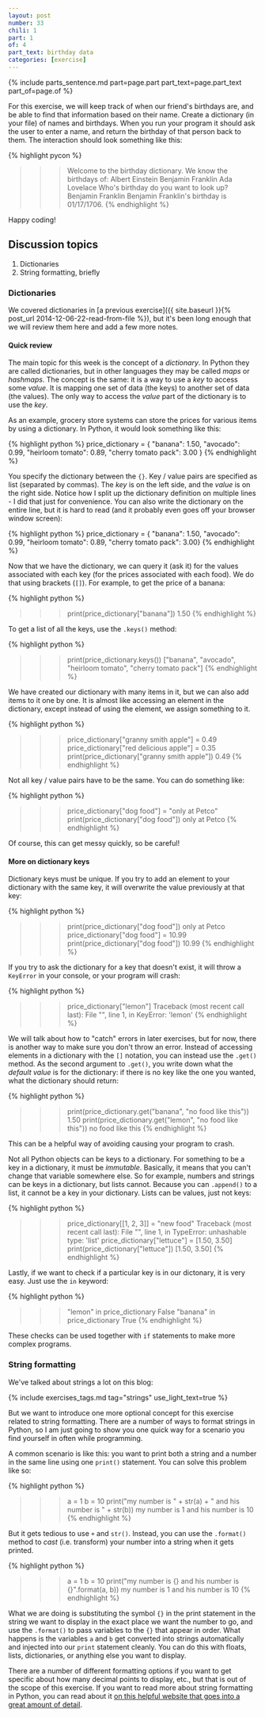 ```yaml
---
layout: post
number: 33
chili: 1
part: 1
of: 4
part_text: birthday data
categories: [exercise]
---
```


{% include parts_sentence.md part=page.part part_text=page.part_text part_of=page.of %}

For this exercise, we will keep track of when our friend's birthdays are, and be able to find that information based on their name. Create a dictionary (in your file) of names and birthdays. When you run your program it should ask the user to enter a name, and return the birthday of that person back to them. The interaction should look something like this:

{% highlight pycon %}
>>> Welcome to the birthday dictionary. We know the birthdays of:
Albert Einstein
Benjamin Franklin
Ada Lovelace
>>> Who's birthday do you want to look up?
Benjamin Franklin
>>> Benjamin Franklin's birthday is 01/17/1706.
{% endhighlight %}

Happy coding!

## Discussion topics

1. Dictionaries
2. String formatting, briefly

### Dictionaries

We covered dictionaries in [a previous exercise]({{ site.baseurl }}{% post_url 2014-12-06-22-read-from-file %}), but it's been long enough that we will review them here and add a few more notes.

#### Quick review

The main topic for this week is the concept of a *dictionary*. In Python they are called dictionaries, but in other languages they may be called _maps_ or _hashmaps_. The concept is the same: it is a way to use a _key_ to access some _value_. It is mapping one set of data (the keys) to another set of data (the values). The only way to access the _value_ part of the dictionary is to use the _key_.

As an example, grocery store systems can store the prices for various items by using a dictionary. In Python, it would look something like this:

{% highlight python %}
price_dictionary = {
	"banana": 1.50,
	"avocado": 0.99,
	"heirloom tomato": 0.89,
	"cherry tomato pack": 3.00
}
{% endhighlight %}

You specify the dictionary between the `{}`. Key / value pairs are specified as list (separated by commas). The _key_ is on the left side, and the _value_ is on the right side. Notice how I split up the dictionary definition on multiple lines - I did that just for convenience. You can also write the dictionary on the entire line, but it is hard to read (and it probably even goes off your browser window screen):

{% highlight python %}
price_dictionary = {
	"banana": 1.50, "avocado": 0.99, "heirloom tomato": 0.89, "cherry tomato pack": 3.00}
{% endhighlight %}

Now that we have the dictionary, we can query it (ask it) for the values associated with each key (for the prices associated with each food). We do that using brackets (`[]`). For example, to get the price of a banana:

{% highlight python %}
>>> print(price_dictionary["banana"])
1.50
{% endhighlight %}

To get a list of all the keys, use the `.keys()` method:

{% highlight python %}
>>> print(price_dictionary.keys())
["banana", "avocado", "heirloom tomato", "cherry tomato pack"]
{% endhighlight %}

We have created our dictionary with many items in it, but we can also add items to it one by one. It is almost like accessing an element in the dictionary, except instead of using the element, we assign something to it.

{% highlight python %}
>>> price_dictionary["granny smith apple"] = 0.49
>>> price_dictionary["red delicious apple"] = 0.35
>>> print(price_dictionary["granny smith apple"])
0.49
{% endhighlight %}

Not all key / value pairs have to be the same. You can do something like:

{% highlight python %}
>>> price_dictionary["dog food"] = "only at Petco"
>>> print(price_dictionary["dog food"])
only at Petco
{% endhighlight %}

Of course, this can get messy quickly, so be careful!


#### More on dictionary keys

Dictionary keys must be unique. If you try to add an element to your dictionary with the same key, it will overwrite the value previously at that key:

{% highlight python %}
>>> print(price_dictionary["dog food"])
only at Petco
>>> price_dictionary["dog food"] = 10.99
>>> print(price_dictionary["dog food"])
10.99
{% endhighlight %}

If you try to ask the dictionary for a key that doesn't exist, it will throw a `KeyError` in your console, or your program will crash:

{% highlight python %}
>>> price_dictionary["lemon"]
Traceback (most recent call last):
  File "<stdin>", line 1, in <module>
KeyError: 'lemon'
{% endhighlight %}

We will talk about how to "catch" errors in later exercises, but for now, there is another way to make sure you don't throw an error. Instead of accessing elements in a dictionary with the `[]` notation, you can instead use the `.get()` method. As the second argument to `.get()`, you write down what the _default value_ is for the dictionary: if there is no key like the one you wanted, what the dictionary should return:

{% highlight python %}
>>> print(price_dictionary.get("banana", "no food like this"))
1.50
>>> print(price_dictionary.get("lemon", "no food like this"))
no food like this
{% endhighlight %}

This can be a helpful way of avoiding causing your program to crash.

Not all Python objects can be keys to a dictionary. For something to be a key in a dictionary, it must be _immutable_. Basically, it means that you can't change that variable somewhere else. So for example, numbers and strings can be keys in a dictionary, but lists cannot. Because you can `.append()` to a list, it cannot be a key in your dictionary. Lists can be values, just not keys:

{% highlight python %}
>>> price_dictionary[[1, 2, 3]] = "new food"
Traceback (most recent call last):
  File "<stdin>", line 1, in <module>
TypeError: unhashable type: 'list'
>>> price_dictionary["lettuce"] = [1.50, 3.50]
>>> print(price_dictionary["lettuce"])
[1.50, 3.50]
{% endhighlight %}

Lastly, if we want to check if a particular key is in our dictonary, it is very easy. Just use the `in` keyword:

{% highlight python %}
>>> "lemon" in price_dictionary
False
>>> "banana" in price_dictionary
True
{% endhighlight %}

These checks can be used together with `if` statements to make more complex programs.

### String formatting

We've talked about strings a lot on this blog:

{% include exercises_tags.md tag="strings" use_light_text=true %}

But we want to introduce one more optional concept for this exercise related to string formatting. There are a number of ways to format strings in Python, so I am just going to show you one quick way for a scenario you find yourself in often while programming.

A common scenario is like this: you want to print both a string and a number in the same line using one `print()` statement. You can solve this problem like so:

{% highlight python %}
>>> a = 1
>>> b = 10
>>> print("my number is " + str(a) + " and his number is " + str(b))
my number is 1 and his number is 10
{% endhighlight %}

But it gets tedious to use `+` and `str()`. Instead, you can use the `.format()` method to _cast_ (i.e. transform) your number into a string when it gets printed.

{% highlight python %}
>>> a = 1
>>> b = 10
>>> print("my number is {} and his number is {}".format(a, b))
my number is 1 and his number is 10
{% endhighlight %}

What we are doing is substituting the symbol `{}` in the print statement in the string we want to display in the exact place we want the number to go, and use the `.format()` to pass variables to the `{}` that appear in order. What happens is the variables `a` and `b` get converted into strings automatically and injected into our `print` statement cleanly. You can do this with floats, lists, dictionaries, or anything else you want to display.

There are a number of different formatting options if you want to get specific about how many decimal points to display, etc., but that is out of the scope of this exercise. If you want to read more about string formatting in Python, you can read about it [on this helpful website that goes into a great amount of detail](https://pyformat.info/).
